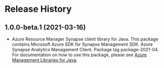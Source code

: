 # Release History

## 1.0.0-beta.1 (2021-03-16)

- Azure Resource Manager Synapse client library for Java. This package contains Microsoft Azure SDK for Synapse Management SDK. Azure Synapse Analytics Management Client. Package tag package-2021-04. For documentation on how to use this package, please see [Azure Management Libraries for Java](https://aka.ms/azsdk/java/mgmt).
